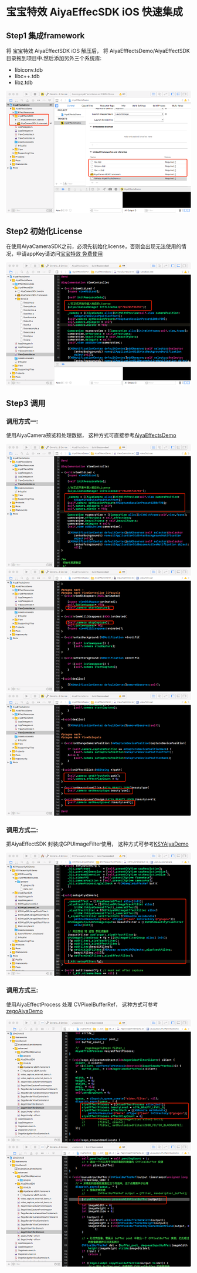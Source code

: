 # 宝宝特效 AiyaEffecSDK iOS 快速集成

## Step1 集成framework
将 宝宝特效 AiyaEffectSDK iOS 解压后， 将 AiyaEfffectsDemo/AiyaEffectSDK 目录拖到项目中.然后添加另外三个系统库:
* libiconv.tdb
* libc++.tdb
* libz.tdb

![](inputSDK.png)

## Step2 初始化License
在使用AiyaCameraSDK之前，必须先初始化license，否则会出现无法使用的情况，申请appKey请访问[宝宝特效 免费使用](http://bbtexiao.aiyaapp.com/site/free)

![](initLicense.png)

## Step3 调用

### 调用方式一:
使用AiyaCamera预览和处理数据， 这种方式可直接参考[AiyaEffectsDemo](https://github.com/aiyaapp/AiyaEffectsIOS)

![](initCamera.png)
![](startCamera.png)
![](setupEffect.png)


### 调用方式二:
把AiyaEffectSDK 封装成GPUImageFilter使用， 这种方式可参考[KSYAiyaDemo](https://github.com/aiyaapp/AiyaEffectsWithKSVCIOS)

![](ksy.png)

### 调用方式三:
使用AiyaEffectProcess 处理 CVPixelBufferRef， 这种方式可参考[zegoAiyaDemo](https://github.com/aiyaapp/AiyaEffectsWithZegoIOS)

![](zego.png)  
![](zego1.png)
